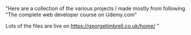 "Here are a collection of the various projects I made mostly from following 
"The complete web developer course on Udemy.com"

Lots of the files are live on https://georgetimbrell.co.uk/home/
"

